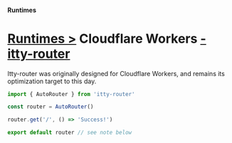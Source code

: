 #### Runtimes
# <u>Runtimes ></u> Cloudflare Workers <u>- itty-router</u>

Itty-router was originally designed for Cloudflare Workers, and remains its optimization target to this day.

```js
import { AutoRouter } from 'itty-router'

const router = AutoRouter()

router.get('/', () => 'Success!')

export default router // see note below
```
